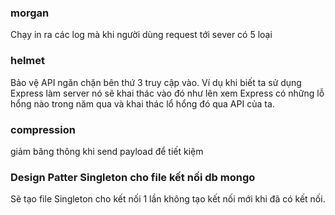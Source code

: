 ### morgan
Chạy in ra các log mà khi người dùng request tới sever có 5 loại

### helmet 
Bảo vệ API ngăn chặn bên thứ 3 truy cập vào. Ví dụ khi biết ta sử dụng Express làm server nó sẽ khai thác vào đó như lên xem Express có những lỗ hổng nào trong năm qua và khai thác lổ hổng đó qua API của ta.

### compression
giảm băng thông khi send payload để tiết kiệm 


### Design Patter Singleton cho file kết nối db mongo
Sẽ tạo file Singleton cho kết nối 1 lần không tạo kết nối mới khi đã có kết nối.
